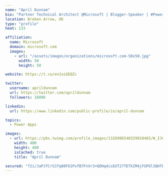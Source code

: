 ```yaml
---
name: "April Dunnam"
bio: "Partner Technical Architect @Microsoft | Blogger-Speaker | #PowerApps, #PowerAutomate, #Office365, #SharePoint | #WIT | #Karaoke Queen"
location: Broken Arrow, OK
type: "profile"
heat: 133

affiliation:
  name: Microsoft
  domain: microsoft.com
  images:
    - url: "/assets/images/organizations/microsoft.com-50x50.jpg"
      width: 50
      height: 50

website: https://t.co/enJuiGEQZc

twitter:
  username: aprildunnam
  url: https://twitter.com/aprildunnam
  followers: 16096

linkedin:
  url: https://www.linkedin.com/public-profile/in/april-dunnam

topics:
  - Power Apps

images:
  - url: https://pbs.twimg.com/profile_images/1326986540329918465/W_IJ6Ih2_400x400.jpg
    width: 400
    height: 400
    isCached: true
    title: "April Dunnam"

secured: "f2i/JaPJfCrS37q80F6IPxfB7FnVr3+QOHq4isEUT27TETkIM4jFGPOl3QHfEbWnrllmWkGyMAvmUxD7GdEcTrX4zHWms9CmGimKHrO66QVRLUgjMiDMSbnVQjEdLhfDgjJCJBZwF3NTFXy25BzgO6wP0FoHhDnXwhFG6NH3PVJCV5bYfMf5DOmi0CpmXkGhhILqQ2uDktbmVQY3zBqgSFERIzjuvzYSlm0rrfCRYvu6YqKABIVtd/GjIoiMCiJfh9ghrpGeJo21JJHXvSepPCDlGGxNcu7j1q4ZSPv9mPSGG5FGm/7ppmOfB7d9H6xd4XH6FJ7aXTNT/Qvbj+mtk4rODlR64OdQIdZNPlDUF6mTd2TKvxlW9XGVq+0NG0E398TtuISucsHrptDHqsgKQiOGnyWLIx9GWyAm8EpepgM=;XJVbiU/BiMlCClMG6X6BVA=="
---
```


